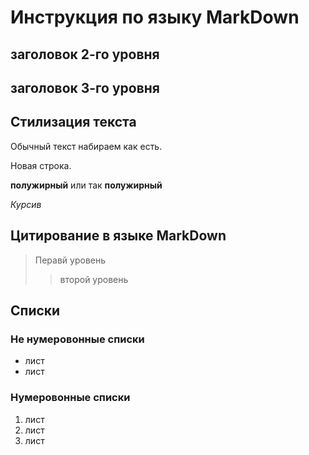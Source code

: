 # Инструкция по языку MarkDown

## заголовок 2-го уровня
## заголовок 3-го уровня

## Стилизация текста
Обычный текст набираем как есть.

Новая строка.

**полужирный** или так __полужирный__

*Курсив*

## Цитирование в языке MarkDown
>Перавй уровень
>>второй уровень

## Списки
### Не нумеровонные списки
* лист
* лист
### Нумеровонные списки
1. лист
2. лист
3. лист
